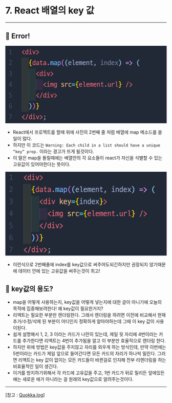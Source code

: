 # 7. React 배열의 key 값

---

## 🔖 Error!

<img src="./Images/1.png"/>

- React에서 프로젝트를 할때 위에 사진의 2번째 줄 처럼 배열에 map 메소드를 쓸 일이 많다.
- 하지만 이 코드는 `Warning: Each child in a list should have a unique “key” prop.` 이라는 경고가 뜨게 될것이다.
- 이 말은 map을 돌릴때에는 배열안의 각 요소들이 react가 자신을 식별할 수 있는 고유값이 있어야한다는 뜻이다.

<img src="./Images/2.png"/>

- 이런식으로 2번째줄에 index를 key값으로 써주어도되긴하지만 권장되지 않기때문에 데이터 안에 있는 고유값을 써주는것이 최고!

## 🔖 key값의 용도?

- map을 어떻게 사용하는지, key값을 어떻게 넣는지에 대한 글이 아니기에 오늘의 목적에 집중해보려한다! 왜 key값이 필요한거지?
- 리액트는 필요한 부분만 렌더링한다. 그래서 렌더링을 하려면 이전에 비교해서 현재 추가/수정/삭제 된 부분이 어디인지 정확하게 알아야하는데 그때 이 key 값이 사용이된다.
- 쉽게 설명해서 1, 2, 3 이라는 카드가 나란히 있는데, 제일 뒷 자리에 4번이라는 카드를 추가한다면 리액트는 4번이 추가됨을 알고 이 부분만 효율적으로 렌더링 한다.
- 하지만 위에 방법은 key값을 주지않고 자리를 외우게 하는 방식인데, 만약 이번에는 5번이라는 카드가 제일 앞으로 들어간다면 모든 카드의 자리가 하나씩 밀린다. 그러면 리액트는 key 값이 없이는 모든 카드들이 바뀐걸로 인지해 전부 리렌더링을 하는 비효율적인 일이 생긴다.
- 이거를 방지하기위해서 각 카드에 고유값을 주고, 1번 카드가 뒤로 밀리든 앞에있든 얘는 새로운 애가 아니라는 걸 원래의 key값으로 알려주는것이다.

---

[참고 : [Quokka.log](https://velog.io/@alswl5181/ReactMap-%EC%82%AC%EC%9A%A9%EC%8B%9C-Unique-Key-Prop-%EC%98%A4%EB%A5%98)]
